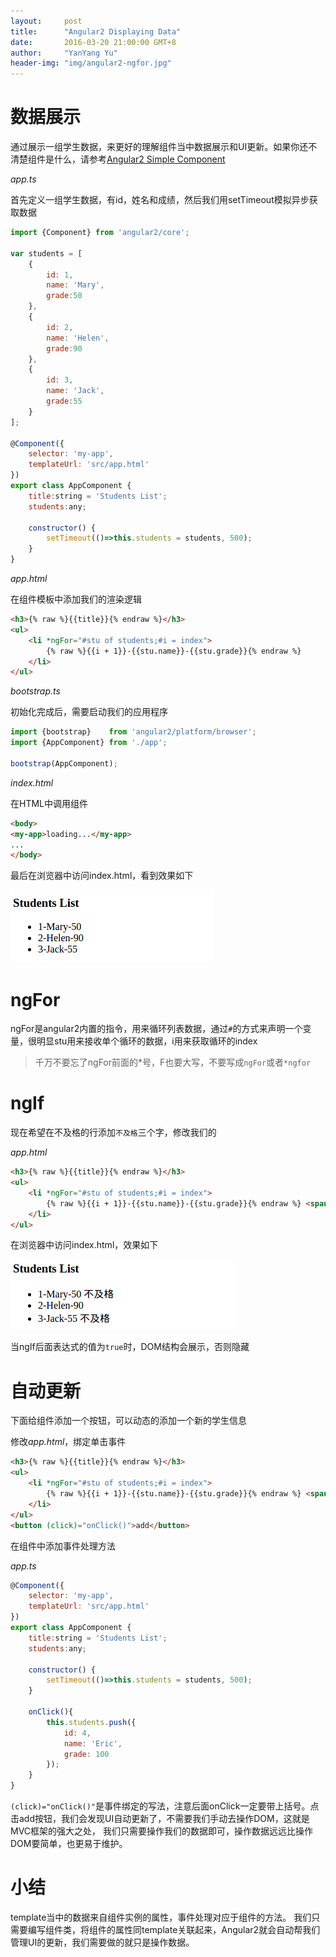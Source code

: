 ```yaml
---
layout:     post
title:      "Angular2 Displaying Data"
date:       2016-03-20 21:00:00 GMT+8
author:     "YanYang Yu"
header-img: "img/angular2-ngfor.jpg"
---
```

# 数据展示
通过展示一组学生数据，来更好的理解组件当中数据展示和UI更新。如果你还不清楚组件是什么，请参考[Angular2 Simple Component](/2016/03/18/angular2-simple-component/)

*app.ts*

首先定义一组学生数据，有id，姓名和成绩，然后我们用setTimeout模拟异步获取数据

```javascript
import {Component} from 'angular2/core';

var students = [
    {
        id: 1,
        name: 'Mary',
        grade:50
    },
    {
        id: 2,
        name: 'Helen',
        grade:90
    },
    {
        id: 3,
        name: 'Jack',
        grade:55
    }
];

@Component({
    selector: 'my-app',
    templateUrl: 'src/app.html'
})
export class AppComponent {
    title:string = 'Students List';
    students:any;

    constructor() {
        setTimeout(()=>this.students = students, 500);
    }
}
```

*app.html*

在组件模板中添加我们的渲染逻辑

```html
<h3>{% raw %}{{title}}{% endraw %}</h3>
<ul>
    <li *ngFor="#stu of students;#i = index">
        {% raw %}{{i + 1}}-{{stu.name}}-{{stu.grade}}{% endraw %}
    </li>
</ul>
```


*bootstrap.ts*

初始化完成后，需要启动我们的应用程序

```javascript
import {bootstrap}    from 'angular2/platform/browser';
import {AppComponent} from './app';

bootstrap(AppComponent);
```

*index.html*

在HTML中调用组件

```html
<body>
<my-app>loading...</my-app>
...
</body>
```

最后在浏览器中访问index.html，看到效果如下

![alt](/img/angular2-displaying-data/1.png)

# ngFor
ngFor是angular2内置的指令，用来循环列表数据，通过`#`的方式来声明一个变量，很明显stu用来接收单个循环的数据，i用来获取循环的index

> 千万不要忘了ngFor前面的*号，F也要大写，不要写成`ngFor`或者`*ngfor`

# ngIf
现在希望在不及格的行添加`不及格`三个字，修改我们的

*app.html*

```html
<h3>{% raw %}{{title}}{% endraw %}</h3>
<ul>
    <li *ngFor="#stu of students;#i = index">
        {% raw %}{{i + 1}}-{{stu.name}}-{{stu.grade}}{% endraw %} <span *ngIf="stu.grade < 60">不及格</span>
    </li>
</ul>
```

在浏览器中访问index.html，效果如下

![alt](/img/angular2-displaying-data/2.png)

当ngIf后面表达式的值为`true`时，DOM结构会展示，否则隐藏

# 自动更新
下面给组件添加一个按钮，可以动态的添加一个新的学生信息

修改*app.html*，绑定单击事件

```html
<h3>{% raw %}{{title}}{% endraw %}</h3>
<ul>
    <li *ngFor="#stu of students;#i = index">
        {% raw %}{{i + 1}}-{{stu.name}}-{{stu.grade}}{% endraw %} <span *ngIf="stu.grade < 60">不及格</span>
    </li>
</ul>
<button (click)="onClick()">add</button>
```

在组件中添加事件处理方法

*app.ts*

```javascript
@Component({
    selector: 'my-app',
    templateUrl: 'src/app.html'
})
export class AppComponent {
    title:string = 'Students List';
    students:any;

    constructor() {
        setTimeout(()=>this.students = students, 500);
    }

    onClick(){
        this.students.push({
            id: 4,
            name: 'Eric',
            grade: 100
        });
    }
}
```

`(click)="onClick()"`是事件绑定的写法，注意后面onClick一定要带上括号。点击add按钮，我们会发现UI自动更新了，不需要我们手动去操作DOM，这就是MVC框架的强大之处，
我们只需要操作我们的数据即可，操作数据远远比操作DOM要简单，也更易于维护。

# 小结
template当中的数据来自组件实例的属性，事件处理对应于组件的方法。
我们只需要编写组件类，将组件的属性同template关联起来，Angular2就会自动帮我们管理UI的更新，我们需要做的就只是操作数据。